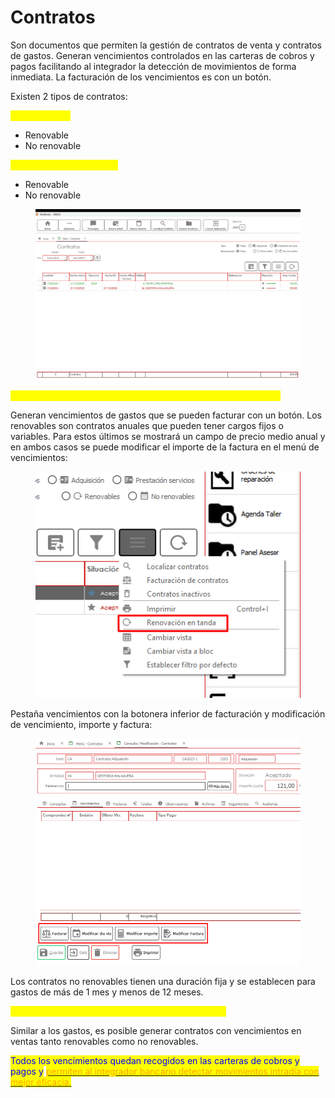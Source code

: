 # Contratos

Son documentos que permiten la gestión de contratos de venta y contratos de gastos. Generan vencimientos controlados en las carteras de cobros y pagos facilitando al integrador la detección de movimientos de forma inmediata. La facturación de los vencimientos es con un botón.

Existen 2 tipos de contratos:

<mark style="color:yellow;">A) Adquisición</mark>&#x20;

* Renovable
* No renovable

<mark style="color:yellow;">B) Prestación de servicios</mark>

* Renovable
* No renovable

<figure><img src="../../.gitbook/assets/imagen (1) (1) (1) (1) (1) (1).png" alt=""><figcaption></figcaption></figure>

<mark style="color:yellow;">Descripción de contratos de adquisición (luz, agua, internet, etc.)</mark>

Generan vencimientos de gastos que se pueden facturar con un botón. Los renovables son contratos anuales que pueden tener cargos fijos o variables. Para estos últimos se mostrará un campo de precio medio anual y en ambos casos se puede modificar el importe de la factura en el menú de vencimientos:

<figure><img src="../../.gitbook/assets/imagen (1) (1) (1) (1) (1) (1) (1).png" alt=""><figcaption></figcaption></figure>

Pestaña vencimientos con la botonera inferior de facturación y modificación de vencimiento, importe y factura:

<figure><img src="../../.gitbook/assets/imagen (2) (1) (1) (1) (1).png" alt=""><figcaption></figcaption></figure>

Los contratos no renovables tienen una duración fija y se establecen para gastos de más de 1 mes y menos de 12 meses.

<mark style="color:yellow;">Descripción de contratos de prestación de servicios</mark>

Similar a los gastos, es posible generar contratos con vencimientos en ventas tanto renovables como no renovables.

<mark style="color:blue;">Todos los vencimientos quedan recogidos en las carteras de cobros y pagos y</mark> [<mark style="color:orange;">permiten al integrador bancario detectar movimientos intradía con mejor eficacia.</mark>](integrador-bancario/)

